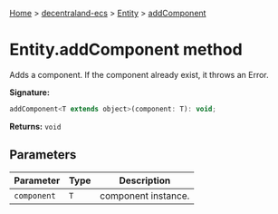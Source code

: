[Home](./index) &gt; [decentraland-ecs](./decentraland-ecs.md) &gt; [Entity](./decentraland-ecs.entity.md) &gt; [addComponent](./decentraland-ecs.entity.addcomponent.md)

# Entity.addComponent method

Adds a component. If the component already exist, it throws an Error.

**Signature:**
```javascript
addComponent<T extends object>(component: T): void;
```
**Returns:** `void`

## Parameters

|  Parameter | Type | Description |
|  --- | --- | --- |
|  `component` | `T` | component instance. |

